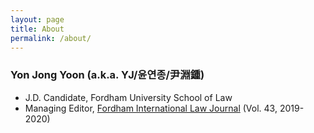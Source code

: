 ```yaml
---
layout: page
title: About
permalink: /about/
---
```


### Yon Jong Yoon (a.k.a. YJ/윤연종/尹淵鍾)

- J.D. Candidate, Fordham University School of Law
- Managing Editor, [Fordham International Law Journal](https://www.fordhamilj.org/) (Vol. 43, 2019-2020)
